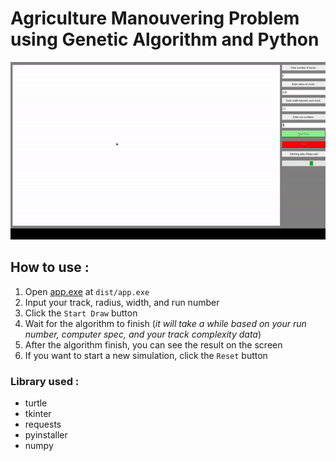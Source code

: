 # Agriculture Manouvering Problem using Genetic Algorithm and Python

![app running gif](img/app.gif)
## How to use :
 1. Open [app.exe](dist/app.exe) at `dist/app.exe`
 2. Input your track, radius, width, and run number
 3. Click the `Start Draw` button
 4. Wait for the algorithm to finish (*it will take a while based on your run number, computer spec, and your track complexity data*)
 5. After the algorithm finish, you can see the result on the screen
 6. If you want to start a new simulation, click the `Reset` button

### Library used :
- turtle
- tkinter
- requests
- pyinstaller
- numpy
